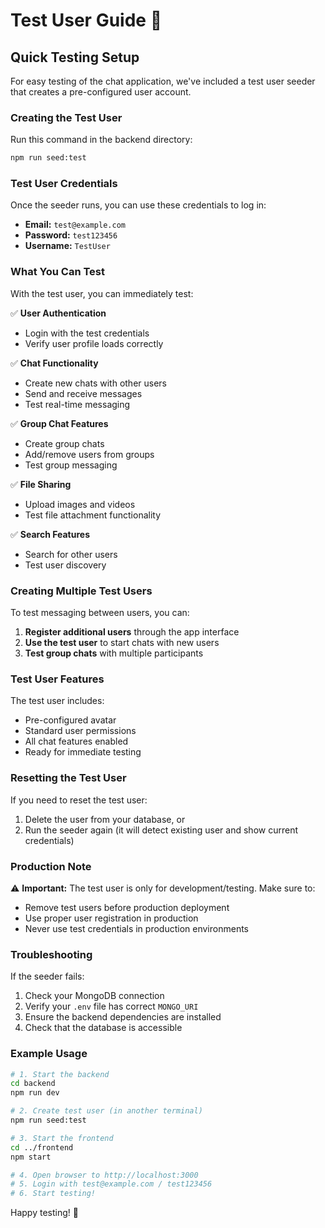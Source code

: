 # Test User Guide 🧪

## **Quick Testing Setup**

For easy testing of the chat application, we've included a test user seeder that creates a pre-configured user account.

### **Creating the Test User**

Run this command in the backend directory:

```bash
npm run seed:test
```

### **Test User Credentials**

Once the seeder runs, you can use these credentials to log in:

- **Email:** `test@example.com`
- **Password:** `test123456`
- **Username:** `TestUser`

### **What You Can Test**

With the test user, you can immediately test:

✅ **User Authentication**
- Login with the test credentials
- Verify user profile loads correctly

✅ **Chat Functionality**
- Create new chats with other users
- Send and receive messages
- Test real-time messaging

✅ **Group Chat Features**
- Create group chats
- Add/remove users from groups
- Test group messaging

✅ **File Sharing**
- Upload images and videos
- Test file attachment functionality

✅ **Search Features**
- Search for other users
- Test user discovery

### **Creating Multiple Test Users**

To test messaging between users, you can:

1. **Register additional users** through the app interface
2. **Use the test user** to start chats with new users
3. **Test group chats** with multiple participants

### **Test User Features**

The test user includes:
- Pre-configured avatar
- Standard user permissions
- All chat features enabled
- Ready for immediate testing

### **Resetting the Test User**

If you need to reset the test user:

1. Delete the user from your database, or
2. Run the seeder again (it will detect existing user and show current credentials)

### **Production Note**

⚠️ **Important:** The test user is only for development/testing. Make sure to:
- Remove test users before production deployment
- Use proper user registration in production
- Never use test credentials in production environments

### **Troubleshooting**

If the seeder fails:
1. Check your MongoDB connection
2. Verify your `.env` file has correct `MONGO_URI`
3. Ensure the backend dependencies are installed
4. Check that the database is accessible

### **Example Usage**

```bash
# 1. Start the backend
cd backend
npm run dev

# 2. Create test user (in another terminal)
npm run seed:test

# 3. Start the frontend
cd ../frontend
npm start

# 4. Open browser to http://localhost:3000
# 5. Login with test@example.com / test123456
# 6. Start testing!
```

Happy testing! 🚀
